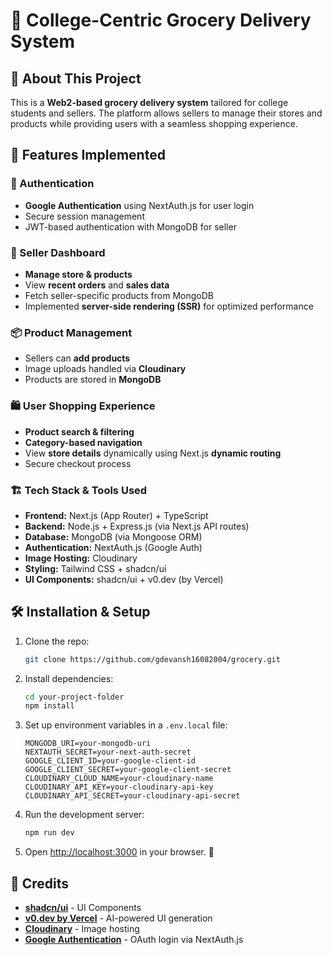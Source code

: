 # 🛒 College-Centric Grocery Delivery System

## 🚀 About This Project
This is a **Web2-based grocery delivery system** tailored for college students and sellers. The platform allows sellers to manage their stores and products while providing users with a seamless shopping experience.

## 🌟 Features Implemented
### 🔐 Authentication
- **Google Authentication** using NextAuth.js for user login 
- Secure session management
- JWT-based authentication with MongoDB for seller

### 🏪 Seller Dashboard
- **Manage store & products**
- View **recent orders** and **sales data**
- Fetch seller-specific products from MongoDB
- Implemented **server-side rendering (SSR)** for optimized performance

### 📦 Product Management
- Sellers can **add products**
- Image uploads handled via **Cloudinary**
- Products are stored in **MongoDB**

### 🛍️ User Shopping Experience
- **Product search & filtering**
- **Category-based navigation**
- View **store details** dynamically using Next.js **dynamic routing**
- Secure checkout process

### 🏗️ Tech Stack & Tools Used
- **Frontend:** Next.js (App Router) + TypeScript
- **Backend:** Node.js + Express.js (via Next.js API routes)
- **Database:** MongoDB (via Mongoose ORM)
- **Authentication:** NextAuth.js (Google Auth)
- **Image Hosting:** Cloudinary
- **Styling:** Tailwind CSS + shadcn/ui
- **UI Components:** shadcn/ui + v0.dev (by Vercel)

## 🛠️ Installation & Setup
1. Clone the repo:
   ```sh
   git clone https://github.com/gdevansh16082004/grocery.git
   ```
2. Install dependencies:
   ```sh
   cd your-project-folder
   npm install
   ```
3. Set up environment variables in a `.env.local` file:
   ```env
   MONGODB_URI=your-mongodb-uri
   NEXTAUTH_SECRET=your-next-auth-secret
   GOOGLE_CLIENT_ID=your-google-client-id
   GOOGLE_CLIENT_SECRET=your-google-client-secret
   CLOUDINARY_CLOUD_NAME=your-cloudinary-name
   CLOUDINARY_API_KEY=your-cloudinary-api-key
   CLOUDINARY_API_SECRET=your-cloudinary-api-secret
   ```
4. Run the development server:
   ```sh
   npm run dev
   ```
5. Open [http://localhost:3000](http://localhost:3000) in your browser. 🚀

## 📜 Credits
- **[shadcn/ui](https://ui.shadcn.com/)** - UI Components
- **[v0.dev by Vercel](https://v0.dev/)** - AI-powered UI generation
- **[Cloudinary](https://cloudinary.com/)** - Image hosting
- **[Google Authentication](https://developers.google.com/identity)** - OAuth login via NextAuth.js




